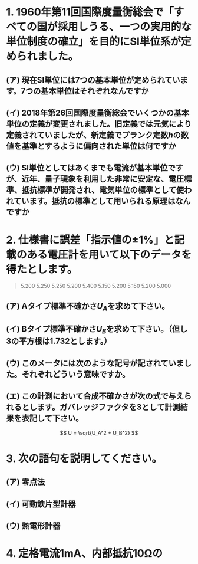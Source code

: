 # 1. 1960年第11回国際度量衡総会で「すべての国が採用しうる、一つの実用的な単位制度の確立」を目的にSI単位系が定められました。
## (ア) 現在SI単位には7つの基本単位が定められています。7つの基本単位はそれぞれなんですか
## (イ) 2018年第26回国際度量衡総会でいくつかの基本単位の定義が変更されました。旧定義では元気により定義されていましたが、新定義でプランク定数$h$の数値を基準とするように偏向された単位は何ですか
## (ウ) SI単位としてはあくまでも電流が基本単位ですが、近年、量子現象を利用した非常に安定な、電圧標準、抵抗標準が開発され、電気単位の標準として使われています。抵抗の標準として用いられる原理はなんですか

# 2. 仕様書に誤差「指示値の$\pm1\%$」と記載のある電圧計を用いて以下のデータを得たとします。
> 5.200 5.250 5.250 5.200 5.400 5.150 5.200 5.150 5.200 5.000
## (ア) Aタイプ標準不確かさ$U_A$を求めて下さい。
## (イ) Bタイプ標準不確かさ$U_B$を求めて下さい。（但し3の平方根は1.732とします。）
## (ウ) このメータには次のような記号が記されていました。それぞれどういう意味ですか。
## (エ) この計測において合成不確かさが次の式で与えられるとします。ガバレッジファクタを3として計測結果を表記して下さい。
$$
U = \sqrt{U_A^2 + U_B^2}
$$

# 3. 次の語句を説明してください。
## (ア) 零点法
## (イ) 可動鉄片型計器
## (ウ) 熱電形計器

# 4. 定格電流$1\mathrm{mA}$、内部抵抗$10\mathrm{\Omega}$の